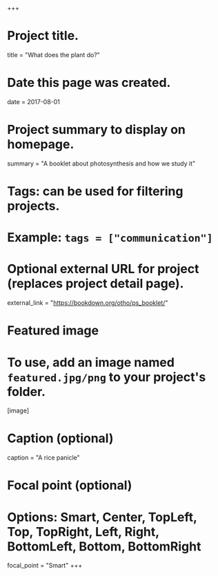 +++
# Project title.
title = "What does the plant do?"

# Date this page was created.
date = 2017-08-01

# Project summary to display on homepage.
summary = "A booklet about photosynthesis and how we study it"

# Tags: can be used for filtering projects.
# Example: `tags = ["communication"]`

# Optional external URL for project (replaces project detail page).
external_link = "https://bookdown.org/otho/ps_booklet/"

# Featured image
# To use, add an image named `featured.jpg/png` to your project's folder. 
[image]
  # Caption (optional)
  caption = "A rice panicle"

  # Focal point (optional)
  # Options: Smart, Center, TopLeft, Top, TopRight, Left, Right, BottomLeft, Bottom, BottomRight
  focal_point = "Smart"
+++
